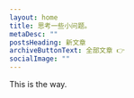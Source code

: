 ```yaml
---
layout: home
title: 思考一些小问题。
metaDesc: ""
postsHeading: 新文章
archiveButtonText: 全部文章 👉
socialImage: ""
---
```

This is the way.